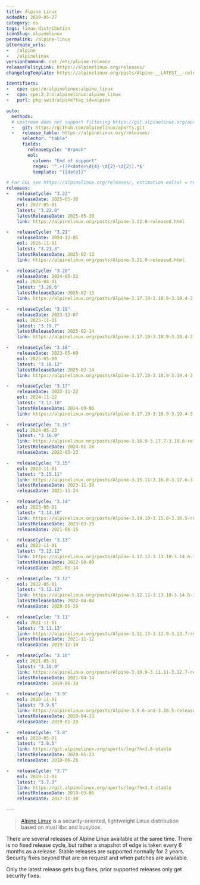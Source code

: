 ```yaml
---
title: Alpine Linux
addedAt: 2019-05-27
category: os
tags: linux-distribution
iconSlug: alpinelinux
permalink: /alpine-linux
alternate_urls:
-   /alpine
-   /alpinelinux
versionCommand: cat /etc/alpine-release
releasePolicyLink: https://alpinelinux.org/releases/
changelogTemplate: https://alpinelinux.org/posts/Alpine-__LATEST__-released.html

identifiers:
-   cpe: cpe:/o:alpinelinux:alpine_linux
-   cpe: cpe:2.3:o:alpinelinux:alpine_linux
-   purl: pkg:swid/alpine?tag_id=alpine

auto:
  methods:
  # upstream does not support filtering https://git.alpinelinux.org/aports
  -   git: https://github.com/alpinelinux/aports.git
  -   release_table: https://alpinelinux.org/releases/
      selector: "table"
      fields:
        releaseCycle: "Branch"
        eol:
          column: "End of support"
          regex: '^.+(?P<date>\d{4}-\d{2}-\d{2}).*$'
          template: "{{date}}"

# For EOL see https://alpinelinux.org/releases/, estimation eol(x) = releaseDate(x) + 2 years
releases:
-   releaseCycle: "3.22"
    releaseDate: 2025-05-30
    eol: 2027-05-01
    latest: "3.22.0"
    latestReleaseDate: 2025-05-30
    link: https://alpinelinux.org/posts/Alpine-3.22.0-released.html

-   releaseCycle: "3.21"
    releaseDate: 2024-12-05
    eol: 2026-11-01
    latest: "3.21.3"
    latestReleaseDate: 2025-02-13
    link: https://alpinelinux.org/posts/Alpine-3.21.0-released.html

-   releaseCycle: "3.20"
    releaseDate: 2024-05-22
    eol: 2026-04-01
    latest: "3.20.6"
    latestReleaseDate: 2025-02-13
    link: https://alpinelinux.org/posts/Alpine-3.17.10-3.18.9-3.19.4-3.20.3-released.html

-   releaseCycle: "3.19"
    releaseDate: 2023-12-07
    eol: 2025-11-01
    latest: "3.19.7"
    latestReleaseDate: 2025-02-14
    link: https://alpinelinux.org/posts/Alpine-3.17.10-3.18.9-3.19.4-3.20.3-released.html

-   releaseCycle: "3.18"
    releaseDate: 2023-05-09
    eol: 2025-05-09
    latest: "3.18.12"
    latestReleaseDate: 2025-02-14
    link: https://alpinelinux.org/posts/Alpine-3.17.10-3.18.9-3.19.4-3.20.3-released.html

-   releaseCycle: "3.17"
    releaseDate: 2022-11-22
    eol: 2024-11-22
    latest: "3.17.10"
    latestReleaseDate: 2024-09-06
    link: https://alpinelinux.org/posts/Alpine-3.17.10-3.18.9-3.19.4-3.20.3-released.html

-   releaseCycle: "3.16"
    eol: 2024-05-23
    latest: "3.16.9"
    link: https://alpinelinux.org/posts/Alpine-3.16.9-3.17.7-3.18.6-released.html
    latestReleaseDate: 2024-01-26
    releaseDate: 2022-05-23

-   releaseCycle: "3.15"
    eol: 2023-11-01
    latest: "3.15.11"
    link: https://alpinelinux.org/posts/Alpine-3.15.11-3.16.8-3.17.6-3.18.5-released.html
    latestReleaseDate: 2023-11-30
    releaseDate: 2021-11-24

-   releaseCycle: "3.14"
    eol: 2023-05-01
    latest: "3.14.10"
    link: https://alpinelinux.org/posts/Alpine-3.14.10-3.15.8-3.16.5-released.html
    latestReleaseDate: 2023-03-29
    releaseDate: 2021-06-15

-   releaseCycle: "3.13"
    eol: 2022-11-01
    latest: "3.13.12"
    link: https://alpinelinux.org/posts/Alpine-3.12.12-3.13.10-3.14.6-3.15.4-released.html
    latestReleaseDate: 2022-08-09
    releaseDate: 2021-01-14

-   releaseCycle: "3.12"
    eol: 2022-05-01
    latest: "3.12.12"
    link: https://alpinelinux.org/posts/Alpine-3.12.12-3.13.10-3.14.6-3.15.4-released.html
    latestReleaseDate: 2022-04-04
    releaseDate: 2020-05-29

-   releaseCycle: "3.11"
    eol: 2021-11-01
    latest: "3.11.13"
    link: https://alpinelinux.org/posts/Alpine-3.11.13-3.12.9-3.13.7-released.html
    latestReleaseDate: 2021-11-12
    releaseDate: 2019-12-19

-   releaseCycle: "3.10"
    eol: 2021-05-01
    latest: "3.10.9"
    link: https://alpinelinux.org/posts/Alpine-3.10.9-3.11.11-3.12.7-released.html
    latestReleaseDate: 2021-04-14
    releaseDate: 2019-06-19

-   releaseCycle: "3.9"
    eol: 2020-11-01
    latest: "3.9.6"
    link: https://alpinelinux.org/posts/Alpine-3.9.6-and-3.10.5-released.html
    latestReleaseDate: 2020-04-23
    releaseDate: 2019-01-29

-   releaseCycle: "3.8"
    eol: 2020-05-01
    latest: "3.8.5"
    link: https://git.alpinelinux.org/aports/log/?h=3.8-stable
    latestReleaseDate: 2020-01-23
    releaseDate: 2018-06-26

-   releaseCycle: "3.7"
    eol: 2019-11-01
    latest: "3.7.3"
    link: https://git.alpinelinux.org/aports/log/?h=3.7-stable
    latestReleaseDate: 2019-03-06
    releaseDate: 2017-11-30

---
```


> [Alpine Linux](https://alpinelinux.org/) is a security-oriented, lightweight Linux distribution
> based on musl libc and busybox.

There are several releases of Alpine Linux available at the same time. There is no fixed release
cycle, but rather a snapshot of edge is taken every 6 months as a release. Stable releases are
supported normally for 2 years. Security fixes beyond that are on request and when patches are
available.

Only the latest release gets bug fixes, prior supported releases only
get security fixes.
